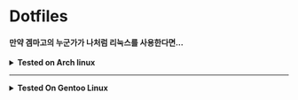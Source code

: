 # Dotfiles
#### 만약 겜마고의 누군가가 나처럼 리눅스를 사용한다면...<br>


<details>
 <summary><b>Tested on Arch linux</b></summary>
 

* * *

## 공통으로 필요한 페키지들
* xcompmgr
* feh
* polkit
* fcitx5
* xrandr
* rofi
* xinput
* gnome polkit

* * *

 <details>
  <summary>i3 Olivia</summary>
  
  
## i3 Olivia
### GMK Olivia 키캡 기반으로 만들어 본 첫 Rice

![](https://cdn.discordapp.com/attachments/888797035468308550/888797064165724230/ss.png)

* 필요한 것들
  * Bumblebee-status
  * i3lock
  * i3-gaps-rounded

  </details>
  
* * *
 
<details>
 <summary>Openbox test rice</summary>
 
## testTheme
### 첫 Openbox rice

![](https://cdn.discordapp.com/attachments/888797035468308550/889882222205763626/ss.png)

* 필요한 것들
  * Tint2
  * kitty
  * openbox

* 있으면 좋은 것들
  * code(AUR)
  * UnityHub <= menu.xml 에서 UnityHub.AppImage 위치를 수정해야 합니다.
  * nvidia driver

</details>
                       
* * *
 
 <details>
  <summary>i3 Neroism</summary>
  
  
## Neroism
### 네다씹

![](https://cdn.discordapp.com/attachments/888797035468308550/907316958901436416/Neorism1-0.png)
![](https://cdn.discordapp.com/attachments/888797035468308550/907316970754543656/Neroism.png)
![](https://cdn.discordapp.com/attachments/888797035468308550/907318039266099310/Neorism1-2-0.png)

* 필요한 것들
  * i3status
  * i3-gaps-rounded
  * Ubuntu Fonts

* 있으면 좋은 것들
  * cava
  * BetterDiscord w/ transparent theme
                       
 </details>
</details>

 * * *
 
 <details>
  <summary><b>Tested On Gentoo Linux</b></summary>
  
  ### xinitrc
  just backup file
  
  
 </details>
 
